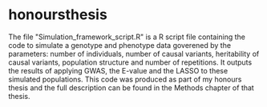 # honoursthesis
The file "Simulation_framework_script.R" is a R script file containing the code to simulate a genotype and phenotype data goverened by the parameters: number of individuals, number of causal variants, heritability of causal variants, population structure and number of repetitions. It outputs the results of applying GWAS, the E-value and the LASSO to these simulated populations. This code was produced as part of my honours thesis and the full description can be found in the Methods chapter of that thesis. 
